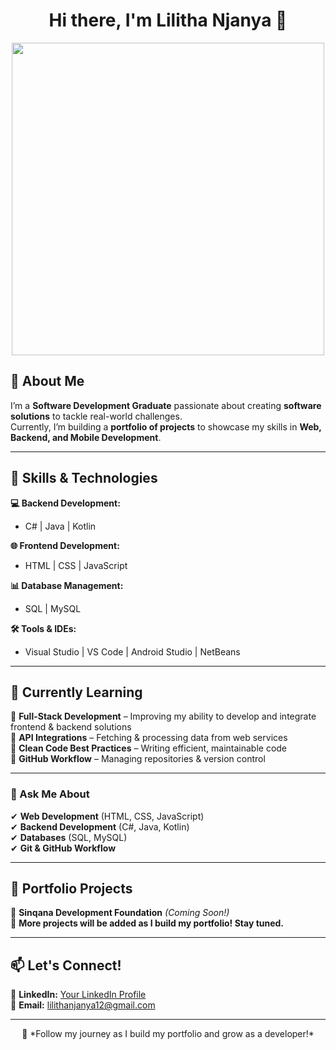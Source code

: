 <h1 align="center">Hi there, I'm Lilitha Njanya 👋</h1>

<p align="center">
  <img src="https://media.giphy.com/media/qgQUggAC3Pfv687qPC/giphy.gif" width="500"/>
</p>

## 🚀 About Me  
I’m a **Software Development Graduate** passionate about creating **software solutions** to tackle real-world challenges.  
Currently, I’m building a **portfolio of projects** to showcase my skills in **Web, Backend, and Mobile Development**.  

---

## 🔧 Skills & Technologies  
**💻 Backend Development:**  
- C# | Java | Kotlin  

**🌐 Frontend Development:**  
- HTML | CSS | JavaScript  

**📊 Database Management:**  
- SQL | MySQL  

**🛠️ Tools & IDEs:**  
- Visual Studio | VS Code | Android Studio | NetBeans  

---

## 🌱 Currently Learning  
📌 **Full-Stack Development** – Improving my ability to develop and integrate frontend & backend solutions  
📌 **API Integrations** – Fetching & processing data from web services  
📌 **Clean Code Best Practices** – Writing efficient, maintainable code  
📌 **GitHub Workflow** – Managing repositories & version control  

---

### 💬 Ask Me About  
✔ **Web Development** (HTML, CSS, JavaScript)  
✔ **Backend Development** (C#, Java, Kotlin)  
✔ **Databases** (SQL, MySQL)  
✔ **Git & GitHub Workflow**  

---

## 📂 Portfolio Projects  
🚀 **Sinqana Development Foundation** *(Coming Soon!)*  
🔨 **More projects will be added as I build my portfolio! Stay tuned.**  

---

## 📫 Let's Connect!  
💼 **LinkedIn:** [Your LinkedIn Profile](your-linkedin-url)  
📧 **Email:** lilithanjanya12@gmail.com  

---

<p align="center">
  🚀 *Follow my journey as I build my portfolio and grow as a developer!*
</p>
